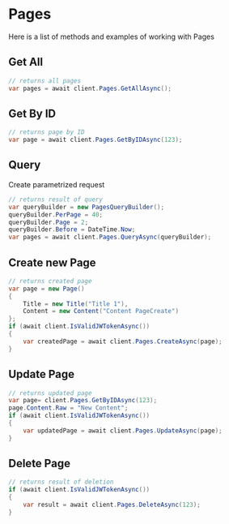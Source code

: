 # Pages

Here is a list of methods and examples of working with Pages

## Get All

```C#
// returns all pages
var pages = await client.Pages.GetAllAsync();
```

## Get By ID

```C#
// returns page by ID
var page = await client.Pages.GetByIDAsync(123);
```

## Query
Create parametrized request
```C#
// returns result of query
var queryBuilder = new PagesQueryBuilder();
queryBuilder.PerPage = 40;
queryBuilder.Page = 2;
queryBuilder.Before = DateTime.Now;
var pages = await client.Pages.QueryAsync(queryBuilder);
```

## Create new Page

```C#
// returns created page
var page = new Page()
{
    Title = new Title("Title 1"),
    Content = new Content("Content PageCreate")
};
if (await client.IsValidJWTokenAsync())
{
    var createdPage = await client.Pages.CreateAsync(page);
}
```

## Update Page

```C#
// returns updated page
var page= client.Pages.GetByIDAsync(123);
page.Content.Raw = "New Content";
if (await client.IsValidJWTokenAsync())
{
    var updatedPage = await client.Pages.UpdateAsync(page);
}
```

## Delete Page

```C#
// returns result of deletion
if (await client.IsValidJWTokenAsync())
{
    var result = await client.Pages.DeleteAsync(123);
}
```
